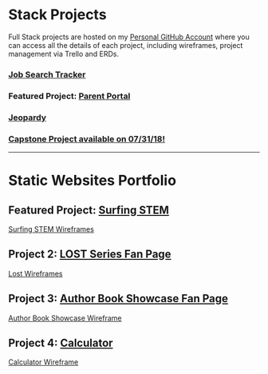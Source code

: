 # Stack Projects

Full Stack projects are hosted on my [Personal GitHub Account](https://github.com/kat2018) where you can access all the details of each project, including wireframes, project management via Trello and ERDs.

### [Job Search Tracker](https://github.com/kat2018/job-search-tracker)

### Featured Project: [Parent Portal](https://github.com/kat2018/parent-portal)

### [Jeopardy](https://github.com/kat2018/Jeopardy)

### [Capstone Project available on 07/31/18!](https://github.com/kat2018/projects)



------
# Static Websites Portfolio 

## Featured Project: [Surfing STEM](http://surfingstem.bitballoon.com/)
[Surfing STEM Wireframes](https://photos.app.goo.gl/kCaXMu3tXT62EYeP6)

## Project 2: [LOST Series Fan Page](http://vigilant-lumiere-f18ed1.bitballoon.com/)
[Lost Wireframes](https://github.com/kat2018/static_websites/blob/master/images/lostTvShowWebsiteWireframe.jpg)

## Project 3: [Author Book Showcase Fan Page](http://reverent-bose-1620ec.bitballoon.com/)
[Author Book Showcase Wireframe](https://github.com/kat2018/static_websites/blob/master/images/AuthorBookShowcaseWireframe.jpg)

## Project 4: [Calculator](http://lucid-rosalind-3cfd41.bitballoon.com/)
[Calculator Wireframe](https://github.com/kat2018/static_websites/blob/master/images/KatCalculatorWireframe.png)


